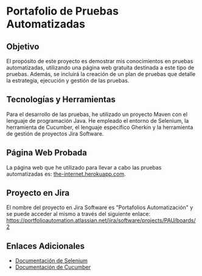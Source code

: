 # Portafolio de Pruebas Automatizadas

## Objetivo
El propósito de este proyecto es demostrar mis conocimientos en pruebas automatizadas, utilizando una página web gratuita destinada a este tipo de pruebas. Además, se incluirá la creación de un plan de pruebas que detalle la estrategia, ejecución y gestión de las pruebas.

## Tecnologías y Herramientas
Para el desarrollo de las pruebas, he utilizado un proyecto Maven con el lenguaje de programación Java. He empleado el entorno de Selenium, la herramienta de Cucumber, el lenguaje específico Gherkin y la herramienta de gestión de proyectos Jira Software.

## Página Web Probada
La página web que he utilizado para llevar a cabo las pruebas automatizadas es: [the-internet.herokuapp.com](https://the-internet.herokuapp.com/).

## Proyecto en Jira
El nombre del proyecto en Jira Software es "Portafolios Automatización" y se puede acceder al mismo a través del siguiente enlace: https://portfolioautomation.atlassian.net/jira/software/projects/PAU/boards/2

## Enlaces Adicionales
- [Documentación de Selenium](https://www.selenium.dev/documentation/en/)
- [Documentación de Cucumber](https://cucumber.io/docs/cucumber/)

